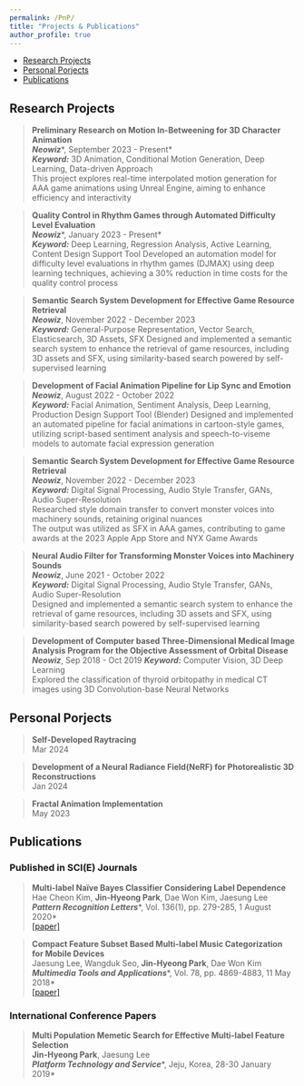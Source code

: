 ```yaml
---
permalink: /PnP/
title: "Projects & Publications"
author_profile: true
---
```

* [Research Projects](#research-projects)
* [Personal Porjects](#personal-porjects)
* [Publications](#publications)

## Research Projects
> **Preliminary Research on Motion In-Betweening for 3D Character Animation**  
> ***Neowiz****, September 2023 - Present*  
> ***Keyword:*** 3D Animation, Conditional Motion Generation, Deep Learning, Data-driven Approach  
> This project explores real-time interpolated motion generation for AAA game animations using Unreal Engine, aiming to enhance efficiency and interactivity

> **Quality Control in Rhythm Games through Automated Difficulty Level Evaluation**  
> ***Neowiz****, January 2023 - Present*  
> ***Keyword:*** Deep Learning, Regression Analysis, Active Learning, Content Design Support Tool
> Developed an automation model for difficulty level evaluations in rhythm games (DJMAX) using deep learning techniques, achieving a 30% reduction in time costs for the quality control process  

> **Semantic Search System Development for Effective Game Resource Retrieval**  
> ***Neowiz***, November 2022 - December 2023  
> ***Keyword:*** General-Purpose Representation, Vector Search, Elasticsearch, 3D Assets, SFX
> Designed and implemented a semantic search system to enhance the retrieval of game resources, including 3D assets and SFX, using similarity-based search powered by self-supervised learning  

> **Development of Facial Animation Pipeline for Lip Sync and Emotion**  
> ***Neowiz***, August 2022 - October 2022  
> ***Keyword:*** Facial Animation, Sentiment Analysis, Deep Learning, Production Design Support Tool (Blender)
> Designed and implemented an automated pipeline for facial animations in cartoon-style games, utilizing script-based sentiment analysis and speech-to-viseme models to automate facial expression generation  

> **Semantic Search System Development for Effective Game Resource Retrieval**  
> ***Neowiz***, November 2022 - December 2023  
> ***Keyword:*** Digital Signal Processing, Audio Style Transfer, GANs, Audio Super-Resolution  
> Researched style domain transfer to convert monster voices into machinery sounds, retaining original nuances  
> The output was utilized as SFX in AAA games, contributing to game awards at the 2023 Apple App Store and NYX Game Awards  

> **Neural Audio Filter for Transforming Monster Voices into Machinery Sounds**  
> ***Neowiz***, June 2021 - October 2022  
> ***Keyword:*** Digital Signal Processing, Audio Style Transfer, GANs, Audio Super-Resolution  
> Designed and implemented a semantic search system to enhance the retrieval of game resources, including 3D assets and SFX, using similarity-based search powered by self-supervised learning  

> **Development of Computer based Three-Dimensional Medical Image Analysis Program for the Objective Assessment of Orbital Disease**  
> ***Neowiz***,  Sep 2018 - Oct 2019 
> ***Keyword:*** Computer Vision, 3D Deep Learning  
> Explored the classification of thyroid orbitopathy in medical CT images using 3D Convolution-base Neural Networks  

## Personal Porjects

> **Self-Developed Raytracing**  
> Mar 2024 

> **Development of a Neural Radiance Field(NeRF) for Photorealistic 3D Reconstructions**  
> Jan 2024 

> **Fractal Animation Implementation**  
> May 2023

## Publications

### Published in SCI(E) Journals
> **Multi-label Naïve Bayes Classifier Considering Label Dependence**  
> Hae Cheon Kim, **Jin-Hyeong Park**, Dae Won Kim, Jaesung Lee  
> ***Pattern Recognition Letters****, Vol. 136(1), pp. 279-285, 1 August 2020*  
> [[paper]](/files/paper1.pdf)

> **Compact Feature Subset Based Multi-label Music Categorization for Mobile Devices**  
> Jaesung Lee, Wangduk Seo, **Jin-Hyeong Park**, Dae Won Kim    
> ***Multimedia Tools and Applications****, Vol. 78, pp. 4869-4883, 11 May 2018*  
> [[paper]](/files/paper2.pdf)


### International Conference Papers  
> **Multi Population Memetic Search for Effective Multi-label Feature Selection**  
> **Jin-Hyeong Park**, Jaesung Lee  
> ***Platform Technology and Service****, Jeju, Korea, 28-30 January 2019*  
